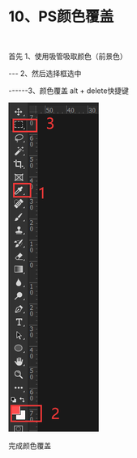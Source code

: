 



# 10、PS颜色覆盖



​		

首先 1、使用吸管吸取颜色（前景色）

 --- 2、然后选择框选中

------3、颜色覆盖 alt + delete快捷键

![image-20240617001845588](./../../.vuepress/public/images/image-20240617001845588.png)

完成颜色覆盖



